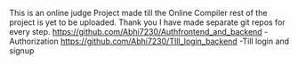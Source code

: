 This is an online judge Project made till the Online Compiler rest of the project is yet to be uploaded. 
Thank you
I have made separate git repos for every step.
https://github.com/Abhi7230/Authfrontend_and_backend -Authorization
https://github.com/Abhi7230/TIll_login_backend -Till login and signup 
